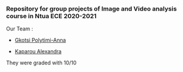 ### Repository for group projects of Image and Video analysis course in Ntua ECE 2020-2021

Our Team :

* [Gkotsi Polytimi-Anna](https://github.com/PolyannaG)

* [Kaparou Alexandra](https://github.com/alexandrakapa)

They were graded with 10/10
